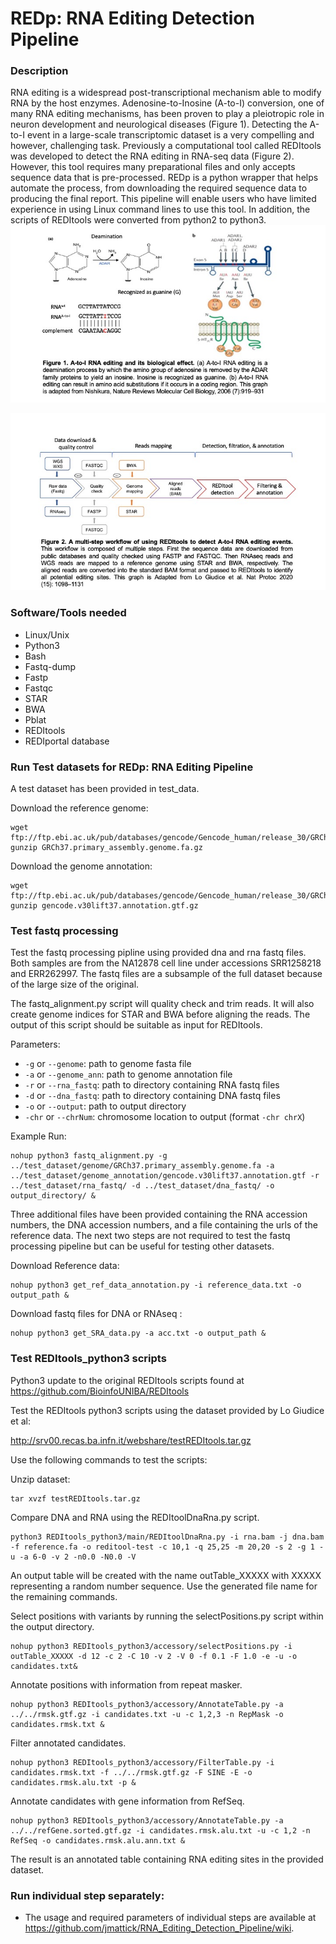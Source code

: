 # REDp: RNA Editing Detection Pipeline

### Description
RNA editing is a widespread post-transcriptional mechanism able to modify RNA by the host enzymes. Adenosine-to-Inosine (A-to-I) conversion, one of many RNA editing mechanisms, has been proven to play a pleiotropic role in neuron development and neurological diseases (Figure 1). Detecting the A-to-I event in a large-scale transcriptomic dataset is a very compelling and however, challenging task. Previously a computational tool called REDItools was developed to detect the RNA editing in RNA-seq data (Figure 2). However, this tool requires many preparational files and only accepts sequence data that is pre-processed. REDp is a python wrapper that helps automate the process, from downloading the required sequence data to producing the final report. This pipeline will enable users who have limited experience in using Linux command lines to use this tool. In addition, the scripts of REDItools were converted from python2 to python3.  
![alt text](https://github.com/jmattick/RNA_Editing_Detection_Pipeline/blob/master/images/Slide1.jpeg "Logo Title Text 1")

![alt text](https://github.com/jmattick/RNA_Editing_Detection_Pipeline/blob/master/images/Slide2.jpeg "Logo Title Text 1")

### Software/Tools needed
* Linux/Unix
* Python3
* Bash
* Fastq-dump
* Fastp
* Fastqc
* STAR
* BWA
* Pblat
* REDItools
* REDIportal database

### Run Test datasets for REDp: RNA Editing Pipeline 

A test dataset has been provided in test_data.

Download the reference genome:

```
wget ftp://ftp.ebi.ac.uk/pub/databases/gencode/Gencode_human/release_30/GRCh37_mapping/GRCh37.primary_assembly.genome.fa.gz
gunzip GRCh37.primary_assembly.genome.fa.gz
```


Download the genome annotation:

```
wget ftp://ftp.ebi.ac.uk/pub/databases/gencode/Gencode_human/release_30/GRCh37_mapping/gencode.v30lift37.annotation.gtf.gz
gunzip gencode.v30lift37.annotation.gtf.gz
```

### Test fastq processing

Test the fastq processing pipline using provided dna and rna fastq files. Both samples are from the NA12878 cell line under accessions SRR1258218 and ERR262997. The fastq files are a subsample of the full dataset because of the large size of the original.

The fastq_alignment.py script will quality check and trim reads. It will also create genome indices for STAR and BWA before aligning the reads. The output of this script should be suitable as input for REDItools.  

Parameters: 

- `-g` or `--genome`: path to genome fasta file
- `-a` or `--genome_ann`: path to genome annotation file
- `-r` or `--rna_fastq`: path to directory containing RNA fastq files
- `-d` or `--dna_fastq`: path to directory containing DNA fastq files
- `-o` or `--output`: path to output directory
- `-chr` or `--chrNum`: chromosome location to output (format `-chr chrX`)

Example Run: 
```
nohup python3 fastq_alignment.py -g ../test_dataset/genome/GRCh37.primary_assembly.genome.fa -a ../test_dataset/genome_annotation/gencode.v30lift37.annotation.gtf -r ../test_dataset/rna_fastq/ -d ../test_dataset/dna_fastq/ -o output_directory/ &
```

Three additional files have been provided containing the RNA accession numbers, the DNA accession numbers, and a file containing the urls of the reference data. The next two steps are not required to test the fastq processing pipeline but can be useful for testing other datasets. 

Download Reference data: 

```
nohup python3 get_ref_data_annotation.py -i reference_data.txt -o output_path &
```

Download fastq files for DNA or RNAseq :

```
nohup python3 get_SRA_data.py -a acc.txt -o output_path &
```

### Test REDItools_python3 scripts

Python3 update to the original REDItools scripts found at https://github.com/BioinfoUNIBA/REDItools

Test the REDItools python3 scripts using the dataset provided by Lo Giudice et al:

http://srv00.recas.ba.infn.it/webshare/testREDItools.tar.gz

Use the following commands to test the scripts:

Unzip dataset:
```
tar xvzf testREDItools.tar.gz
```

Compare DNA and  RNA using the REDItoolDnaRna.py script. 

```
python3 REDItools_python3/main/REDItoolDnaRna.py -i rna.bam -j dna.bam -f reference.fa -o reditool-test -c 10,1 -q 25,25 -m 20,20 -s 2 -g 1 -u -a 6-0 -v 2 -n0.0 -N0.0 -V
```

An output table will be created with the name outTable_XXXXX with XXXXX representing a random number sequence. Use the generated file name for the remaining commands.

Select positions with variants by running the selectPositions.py script within the output directory. 

```
nohup python3 REDItools_python3/accessory/selectPositions.py -i outTable_XXXXX -d 12 -c 2 -C 10 -v 2 -V 0 -f 0.1 -F 1.0 -e -u -o candidates.txt&
```

Annotate positions with information from repeat masker.

```
nohup python3 REDItools_python3/accessory/AnnotateTable.py -a ../../rmsk.gtf.gz -i candidates.txt -u -c 1,2,3 -n RepMask -o candidates.rmsk.txt &
```

Filter annotated candidates.

```
nohup python3 REDItools_python3/accessory/FilterTable.py -i candidates.rmsk.txt -f ../../rmsk.gtf.gz -F SINE -E -o candidates.rmsk.alu.txt -p &
```
Annotate candidates with gene information from RefSeq. 

```
nohup python3 REDItools_python3/accessory/AnnotateTable.py -a ../../refGene.sorted.gtf.gz -i candidates.rmsk.alu.txt -u -c 1,2 -n RefSeq -o candidates.rmsk.alu.ann.txt &
```

The result is an annotated table containing RNA editing sites in the provided dataset. 

### Run individual step separately:
* The usage and required parameters of individual steps are available at https://github.com/jmattick/RNA_Editing_Detection_Pipeline/wiki.
